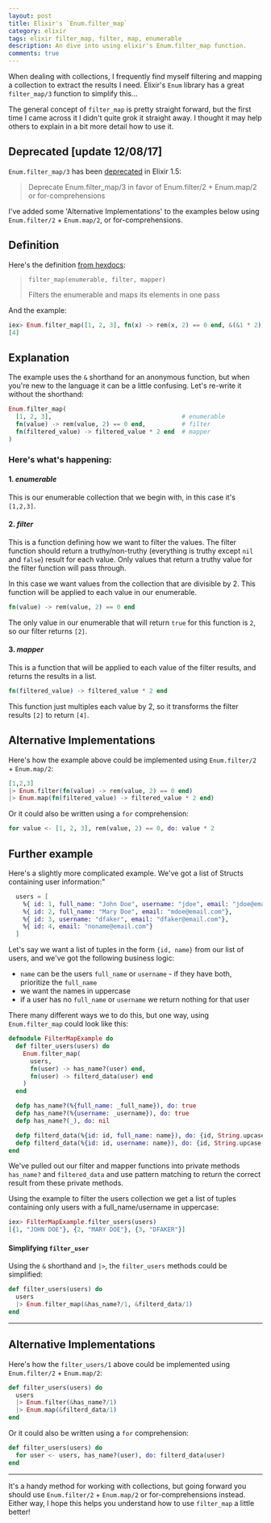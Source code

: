 ```yaml
---
layout: post
title: Elixir's `Enum.filter_map`
category: elixir
tags: elixir filter_map, filter, map, enumerable
description: An dive into using elixir's Enum.filter_map function.
comments: true
---
```


When dealing with collections, I frequently find myself filtering and mapping a collection to extract the results I need. Elixir's `Enum` library has a great `filter_map/3` function to simplify this…

The general concept of `filter_map` is pretty straight forward, but the first time I came across it I didn't quite grok it straight away. I thought it may help others to explain in a bit more detail how to use it.

## Deprecated [update 12/08/17]

`Enum.filter_map/3` has been [deprecated](https://github.com/elixir-lang/elixir/blob/v1.5/CHANGELOG.md#4-deprecations) in Elixir 1.5:

> Deprecate Enum.filter_map/3 in favor of Enum.filter/2 + Enum.map/2 or for-comprehensions

I've added some 'Alternative Implementations' to the examples below using `Enum.filter/2` + `Enum.map/2`, or for-comprehensions.

## Definition

Here's the definition [from hexdocs](https://hexdocs.pm/elixir/Enum.html#filter_map/3):

> `filter_map(enumerable, filter, mapper)`
>
> Filters the enumerable and maps its elements in one pass

And the example:

```elixir
iex> Enum.filter_map([1, 2, 3], fn(x) -> rem(x, 2) == 0 end, &(&1 * 2))
[4]
```

## Explanation

The example uses the `&` shorthand for an anonymous function, but when you're new to the language it can be a little confusing. Let's re-write it without the shorthand:

```elixir
Enum.filter_map(
  [1, 2, 3],                                    # enumerable
  fn(value) -> rem(value, 2) == 0 end,          # filter
  fn(filtered_value) -> filtered_value * 2 end  # mapper
)
```
### Here's what's happening:

#### 1. _enumerable_
This is our enumerable collection that we begin with, in this case it's `[1,2,3]`.

#### 2. _filter_
This is a function defining how we want to filter the values. The filter function should return a truthy/non-truthy (everything is truthy except `nil` and `false`) result for each value. Only values that return a truthy value for the filter function will pass through.

In this case we want values from the collection that are divisible by 2. This function will be applied to each value in our enumerable.

```elixir
fn(value) -> rem(value, 2) == 0 end
``` 

The only value in our enumerable that will return `true` for this function is `2`, so our filter returns `[2]`.

#### 3. _mapper_

This is a function that will be applied to each value of the filter results, and returns the results in a list.

```elixir
fn(filtered_value) -> filtered_value * 2 end
``` 

This function just multiples each value by 2, so it transforms the filter results `[2]` to return `[4]`.

## Alternative Implementations

Here's how the example above could be implemented using `Enum.filter/2` + `Enum.map/2`:

```elixir
[1,2,3]
|> Enum.filter(fn(value) -> rem(value, 2) == 0 end)
|> Enum.map(fn(filtered_value) -> filtered_value * 2 end)
```

Or it could also be written using a `for` comprehension:

```elixir
for value <- [1, 2, 3], rem(value, 2) == 0, do: value * 2
```

## Further example

Here's a slightly more complicated example. We've got a list of Structs containing user information:"

```elixir
  users = [
    %{ id: 1, full_name: "John Doe", username: "jdoe", email: "jdoe@email.com"},
    %{ id: 2, full_name: "Mary Doe", email: "mdoe@email.com"},
    %{ id: 3, username: "dfaker", email: "dfaker@email.com"},
    %{ id: 4, email: "noname@email.com"}
  ]
```

Let's say we want a list of tuples in the form `{id, name}` from our list of users, and we've got the following business logic:
- `name` can be the users `full_name` or `username` - if they have both, prioritize the `full_name`
- we want the names in uppercase
- if a user has no `full_name` or `username` we return nothing for that user

There many different ways we to do this, but one way, using `Enum.filter_map` could look like this:

```elixir
defmodule FilterMapExample do
  def filter_users(users) do
    Enum.filter_map(
      users,
      fn(user) -> has_name?(user) end,
      fn(user) -> filterd_data(user) end
    )
  end

  defp has_name?(%{full_name: _full_name}), do: true
  defp has_name?(%{username: _username}), do: true
  defp has_name?(_), do: nil

  defp filterd_data(%{id: id, full_name: name}), do: {id, String.upcase(name)}
  defp filterd_data(%{id: id, username: name}), do: {id, String.upcase(name)}
end
```

We've pulled out our filter and mapper functions into private methods `has_name?` and `filtered_data` and use pattern matching to return the correct result from these private methods.

Using the example to filter the users collection we get a list of tuples containing only users with a full_name/username in uppercase:

```elixir
iex> FilterMapExample.filter_users(users)
[{1, "JOHN DOE"}, {2, "MARY DOE"}, {3, "DFAKER"}]
```

#### Simplifying `filter_user`

Using the `&` shorthand and `|>`, the `filter_users` methods could be simplified:

```elixir
def filter_users(users) do
  users
  |> Enum.filter_map(&has_name?/1, &filterd_data/1)
end
```
---

## Alternative Implementations

Here's how the `filter_users/1` above could be implemented using `Enum.filter/2` + `Enum.map/2`:

```elixir
def filter_users(users) do
  users
  |> Enum.filter(&has_name?/1)
  |> Enum.map(&filterd_data/1)
end
```

Or it could also be written using a `for` comprehension:

```elixir
def filter_users(users) do
  for user <- users, has_name?(user), do: filterd_data(user)
end
```

---

It's a handy method for working with collections, but going forward you should use `Enum.filter/2` + `Enum.map/2` or for-comprehensions instead. Either way, I hope this helps you understand how to use `filter_map` a little better!
